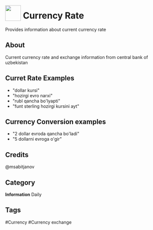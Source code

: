 # <img src="https://raw.githack.com/FortAwesome/Font-Awesome/master/svgs/solid/dollar-sign.svg" card_color="#22A7F0" width="50" height="50" style="vertical-align:bottom"/> Currency Rate
Provides information about current currency rate

## About
Current currency rate and exchange information from central bank of uzbekistan

## Curret Rate Examples
* "dollar kursi"
* "hozirgi evro narxi"
* "rubl qancha bo'lyapti"
* "funt sterling hozirgi kursini ayt"

## Currency Conversion examples
* "2 dollar evroda qancha bo'ladi"
* "5 dollarni evroga o'gir"

## Credits
@msabitjanov

## Category
**Information**
Daily

## Tags
#Currency
#Currency exchange
